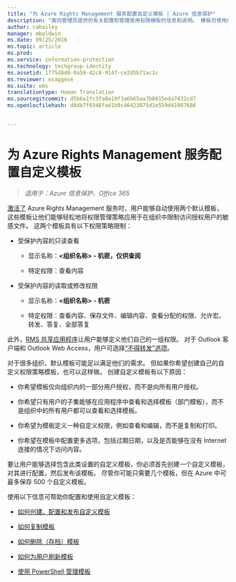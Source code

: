 ```yaml
---
title: "为 Azure Rights Management 服务配置自定义模板 | Azure 信息保护"
description: "面向管理员提供的有关配置和管理使用权限模板的信息和说明。 模板可使用户和其他管理员轻松地将策略应用于限制授权用户访问的敏感文件。"
author: cabailey
manager: mbaldwin
ms.date: 09/25/2016
ms.topic: article
ms.prod: 
ms.service: information-protection
ms.technology: techgroup-identity
ms.assetid: 1775d8d0-9a59-42c8-914f-ce285b71ac1c
ms.reviewer: esaggese
ms.suite: ems
translationtype: Human Translation
ms.sourcegitcommit: d5b6a1fc3fa0a19f3a6b65aa7b8815eda7432cd7
ms.openlocfilehash: d8db7f0346fad1b9c46423875d1e559d41987686


---
```


# 为 Azure Rights Management 服务配置自定义模板

>*适用于：Azure 信息保护、Office 365*

[激活了](activate-service.md) Azure Rights Management 服务时，用户能够自动使用两个默认模板，这些模板让他们能够轻松地将权限管理策略应用于在组织中限制访问授权用户的敏感文件。 这两个模板具有以下权限策略限制：

-   受保护内容的只读查看

    -   显示名称：**&lt;组织名称&gt; - 机密，仅供查阅**

    -   特定权限：查看内容

-   受保护内容的读取或修改权限

    -   显示名称：**&lt;组织名称&gt; - 机密**

    -   特定权限：查看内容、保存文件、编辑内容、查看分配的权限、允许宏、转发、答复、全部答复

此外，[RMS 共享应用程序](../rms-client/sharing-app-windows.md)让用户能够定义他们自己的一组权限。 对于 Outlook 客户端和 Outlook Web Access，用户可选择[“不得转发”选项](../deploy-use/configure-usage-rights.md#do-not-forward-option-for-emails)。

对于很多组织，默认模板可能足以满足他们的需求。 但如果你希望创建自己的自定义权限策略模板，也可以这样做。 创建自定义模板有以下原因：

-   你希望模板仅向组织内的一部分用户授权，而不是向所有用户授权。

-   你希望只有用户的子集能够在应用程序中查看和选择模板（部门模板），而不是组织中的所有用户都可以查看和选择模板。

-   你希望为模板定义一种自定义权限，例如查看和编辑，而不是复制和打印。

-   你希望在模板中配置更多选项，包括过期日期，以及是否能够在没有 Internet 连接的情况下访问内容。

要让用户能够选择包含此类设置的自定义模板，你必须首先创建一个自定义模板，对其进行配置，然后发布该模板。 尽管你可能只需要几个模板，但在 Azure 中可最多保存 500 个自定义模板。 

使用以下信息可帮助你配置和使用自定义模板：

-   [如何创建、配置和发布自定义模板](create-template.md)

-   [如何复制模板](copy-template.md)

-   [如何删除（存档）模板](remove-template.md)

-   [如何为用户刷新模板](refresh-templates.md)

-   [使用 PowerShell 管理模板](configure-templates-with-powershell.md)





<!--HONumber=Sep16_HO4-->



